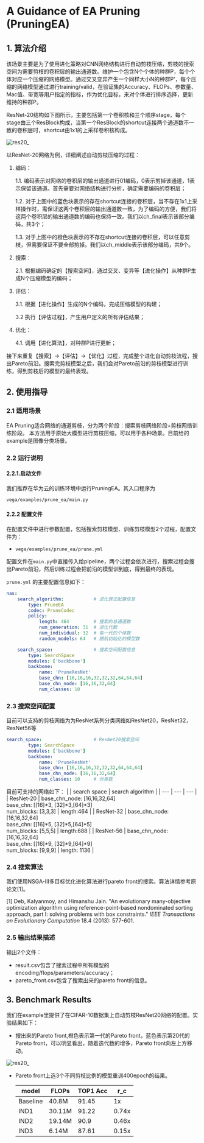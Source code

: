 # A Guidance of EA Pruning (PruningEA)

## 1. 算法介绍

该场景主要是为了使用进化策略对CNN网络结构进行自动剪枝压缩，剪枝的搜索空间为需要剪枝的卷积层的输出通道数。维护一个包含N个个体的种群P，每个个体对应一个压缩的网络模型。通过交叉变异产生一个同样大小N的种群P’，每个压缩的网络模型通过进行training/valid，在验证集的Accuracy、FLOPs、参数量、Mac值、带宽等用户指定的指标，作为优化目标，来对个体进行排序选择，更新维持的种群P。

ResNet-20结构如下图所示，主要包括第一个卷积核和三个顺序stage，每个stage由三个ResBlock构成，当第一个ResBlock的shortcut连接两个通道数不一致的卷积层时，shortcut由1x1的上采样卷积核构成。

![res20_](./images/prune_res20.PNG)

以ResNet-20网络为例，详细阐述自动剪枝压缩的过程：

 1. 编码：

    1.1. 编码表示对网络的卷积层的输出通道进行01编码，0表示剪掉该通道，1表示保留该通道。首先需要对网络结构进行分析，确定需要编码的卷积层；

    1.2. 对于上图中的蓝色块表示的存在shortcut连接的卷积层，当不存在1x1上采样操作时，需保证这两个卷积层的输出通道数一致，为了编码的方便，我们将这两个卷积层的输出通道数的编码也保持一致。我们以ch_final表示该部分编码，共3个；

    1.3. 对于上图中的橙色块表示的不存在shortcut连接的卷积层，可以任意剪枝，但需要保证不要全部剪掉。我们以ch_middle表示该部分编码，共9个。

 2. 搜索：

    2.1. 根据编码确定的【搜索空间】，通过交叉、变异等【进化操作】从种群P生成N个压缩模型的编码；

 3. 评估：

    3.1. 根据【进化操作】生成的N个编码，完成压缩模型的构建；

    3.2 执行【评估过程】，产生用户定义的所有评估结果；

 4. 优化：

    4.1. 调用【进化算法】，对种群P进行更新；

接下来重复【搜索】->【评估】->【优化】过程，完成整个进化自动剪枝流程，搜出Pareto前沿。搜索完剪枝模型之后，我们会对Pareto前沿的剪枝模型进行训练，得到剪枝后的模型的最终表现。

## 2. 使用指导

### 2.1 适用场景

EA Pruning适合网络的通道剪枝，分为两个阶段：搜索剪枝网络阶段+剪枝网络训练阶段。
本方法用于原始大模型进行剪枝压缩，可以用于各种场景。目前给的example是图像分类场景。

### 2.2 运行说明

#### 2.2.1.启动文件

我们推荐在华为云的训练环境中运行PruningEA。其入口程序为

```bash
vega/examples/prune_ea/main.py
```

#### 2.2.2 配置文件

在配置文件中进行参数配置，包括搜索剪枝模型、训练剪枝模型2个过程，配置文件为：

- `vega/examples/prune_ea/prune.yml`

配置文件在`main.py`中直接传入给pipeline，两个过程会依次进行，搜索过程会搜出Pareto前沿，然后训练过程会把前沿的模型训到底，得到最终的表现。

`prune.yml` 的主要配置信息如下：

```yaml
nas:
    search_algorithm:           # 进化算法配置信息
        type: PruneEA
        codec: PruneCodec
        policy:
            length: 464         # 搜索的总通道数
            num_generation: 31  # 进化代数
            num_individual: 32  # 每一代的个体数
            random_models: 64   # 随机初始化的模型数

    search_space:               # 搜索空间配置信息
        type: SearchSpace
        modules: ['backbone']
        backbone:
            name: 'PruneResNet'
            base_chn: [16,16,16,32,32,32,64,64,64]
            base_chn_node: [16,16,32,64]
            num_classes: 10
```

### 2.3 搜索空间配置

目前可以支持的剪枝网络为为ResNet系列分类网络如ResNet20，ResNet32，ResNet56等

```yaml
search_space:                   # ResNet20搜索空间
        type: SearchSpace
        modules: ['backbone']
        backbone:
            name: 'PruneResNet'
            base_chn: [16,16,16,32,32,32,64,64,64]
            base_chn_node: [16,16,32,64]
            num_classes: 10     # 分类数
```

目前可支持的网络如下：
| | search space | search algorithm |
| --- | --- | --- |
| ResNet-20 | base_chn_node: [16,16,32,64]<br>base_chn: [[16]\*3, [32]\*3,[64]\*3]<br>num_blocks: [3,3,3] | length:464       |
| ResNet-32 | base_chn_node: [16,16,32,64]<br>base_chn: [[16]\*5, [32]\*5,[64]\*5]<br>num_blocks: [5,5,5] | length:688       |
| ResNet-56 | base_chn_node: [16,16,32,64]<br>base_chn: [[16]\*9, [32]\*9,[64]\*9]<br>num_blocks: [9,9,9] | length: 1136     |

### 2.4 搜索算法

我们使用NSGA-III多目标优化进化算法进行pareto front的搜索。算法详情参考原论文[1]。

[1] Deb, Kalyanmoy, and Himanshu Jain. "An evolutionary many-objective optimization algorithm using reference-point-based nondominated sorting approach, part I: solving problems with box constraints." *IEEE Transactions on Evolutionary Computation* 18.4 (2013): 577-601.

### 2.5 输出结果描述

输出2个文件：

- result.csv包含了搜索过程中所有模型的encoding/flops/parameters/accuracy；
- pareto_front.csv包含了搜索出来的pareto front的信息。

## 3. Benchmark Results

我们在example里提供了在CIFAR-10数据集上自动剪枝ResNet20网络的配置。实验结果如下：

- 搜出来的Pareto front,橙色表示第一代的Pareto front，蓝色表示第20代的Pareto front，可以明显看出，随着迭代数的增多，Pareto front向左上方移动。

![res20_](./images/prune_pareto.png)

- Pareto front上选3个不同剪枝比例的模型重训400epoch的结果。

  | model | FLOPs | TOP1 Acc | r_c |
  | --- | --- | --- | --- |
  | Baseline | 40.8M  | 91.45 | 1x |
  | IND1 | 30.11M | 91.22 | 0.74x |
  | IND2 | 19.14M | 90.9 | 0.46x |
  | IND3 | 6.14M  | 87.61 | 0.15x |
